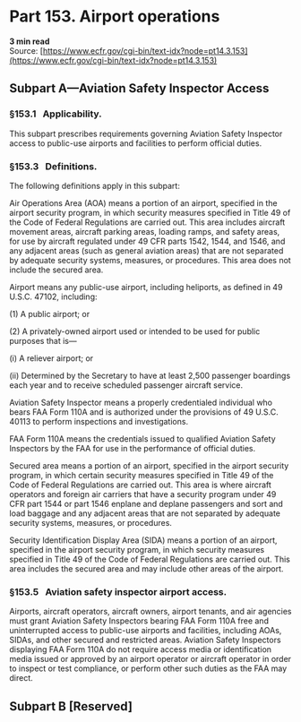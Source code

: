 # Part 153. Airport operations
**3 min read**  
Source: [https://www.ecfr.gov/cgi-bin/text-idx?node=pt14.3.153](https://www.ecfr.gov/cgi-bin/text-idx?node=pt14.3.153)

## Subpart A—Aviation Safety Inspector Access

### §153.1   Applicability.

This subpart prescribes requirements governing Aviation Safety Inspector access to public-use airports and facilities to perform official duties.

### §153.3   Definitions.

The following definitions apply in this subpart:

Air Operations Area (AOA) means a portion of an airport, specified in the airport security program, in which security measures specified in Title 49 of the Code of Federal Regulations are carried out. This area includes aircraft movement areas, aircraft parking areas, loading ramps, and safety areas, for use by aircraft regulated under 49 CFR parts 1542, 1544, and 1546, and any adjacent areas (such as general aviation areas) that are not separated by adequate security systems, measures, or procedures. This area does not include the secured area.

Airport means any public-use airport, including heliports, as defined in 49 U.S.C. 47102, including:

(1) A public airport; or

(2) A privately-owned airport used or intended to be used for public purposes that is—

(i) A reliever airport; or

(ii) Determined by the Secretary to have at least 2,500 passenger boardings each year and to receive scheduled passenger aircraft service.

Aviation Safety Inspector means a properly credentialed individual who bears FAA Form 110A and is authorized under the provisions of 49 U.S.C. 40113 to perform inspections and investigations.

FAA Form 110A means the credentials issued to qualified Aviation Safety Inspectors by the FAA for use in the performance of official duties.

Secured area means a portion of an airport, specified in the airport security program, in which certain security measures specified in Title 49 of the Code of Federal Regulations are carried out. This area is where aircraft operators and foreign air carriers that have a security program under 49 CFR part 1544 or part 1546 enplane and deplane passengers and sort and load baggage and any adjacent areas that are not separated by adequate security systems, measures, or procedures.

Security Identification Display Area (SIDA) means a portion of an airport, specified in the airport security program, in which security measures specified in Title 49 of the Code of Federal Regulations are carried out. This area includes the secured area and may include other areas of the airport.

### §153.5   Aviation safety inspector airport access.

Airports, aircraft operators, aircraft owners, airport tenants, and air agencies must grant Aviation Safety Inspectors bearing FAA Form 110A free and uninterrupted access to public-use airports and facilities, including AOAs, SIDAs, and other secured and restricted areas. Aviation Safety Inspectors displaying FAA Form 110A do not require access media or identification media issued or approved by an airport operator or aircraft operator in order to inspect or test compliance, or perform other such duties as the FAA may direct.

## Subpart B \[Reserved\]